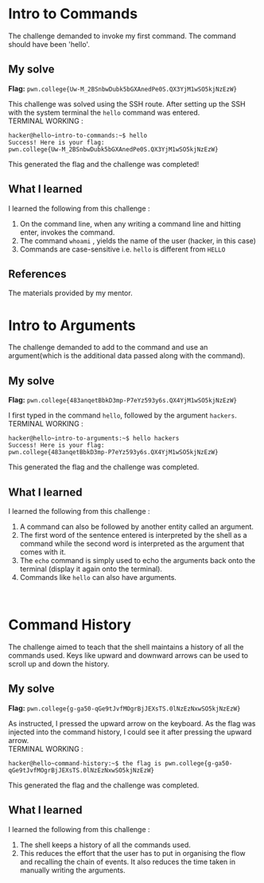 # Intro to Commands
The challenge demanded to invoke my first command. The command should have been 'hello'.

## My solve
**Flag:** `pwn.college{Uw-M_2BSnbwDubk5bGXAnedPe0S.QX3YjM1wSO5kjNzEzW}`

This challenge was solved using the SSH route. 
After setting up the SSH with the system terminal the `hello` command was entered.
<br/>
TERMINAL WORKING : 
```
hacker@hello~intro-to-commands:~$ hello
Success! Here is your flag:
pwn.college{Uw-M_2BSnbwDubk5bGXAnedPe0S.QX3YjM1wSO5kjNzEzW}
```
This generated the flag and the challenge was completed!


## What I learned
I learned the following from this challenge : 
1. On the command line, when any writing a command line and hitting enter, invokes the command.
2. The command `whoami` , yields the name of the user (hacker, in this case)
3. Commands are case-sensitive i.e. `hello` is different from `HELLO`   

## References 
The materials provided by my mentor.
<br/>

# Intro to Arguments 
The challenge demanded to add to the command and use an argument(which is the additional data passed along with the command).

## My solve
**Flag:** `pwn.college{483anqetBbkD3mp-P7eYz593y6s.QX4YjM1wSO5kjNzEzW}`

I first typed in the command `hello`, followed by the argument `hackers`. 
<br/>
TERMINAL WORKING : 
```
hacker@hello~intro-to-arguments:~$ hello hackers
Success! Here is your flag:
pwn.college{483anqetBbkD3mp-P7eYz593y6s.QX4YjM1wSO5kjNzEzW}
```
This generated the flag and the challenge was completed.


## What I learned
I learned the following from this challenge : 
1. A command can also be followed by another entity called an argument.
2. The first word of the sentence entered is interpreted by the shell as a command while the second word is interpreted as the argument that comes with it.
3. The `echo` command is simply used to echo the arguments back onto the terminal (display it again onto the terminal).
4. Commands like `hello` can also have arguments.  

<br/>

# Command History 
The challenge aimed to teach that the shell maintains a history of all the commands used. Keys like upward and downward arrows can be used to scroll up and down the history.

## My solve
**Flag:** `pwn.college{g-ga50-qGe9tJvfMOgrBjJEXsTS.0lNzEzNxwSO5kjNzEzW}`

As instructed, I pressed the upward arrow on the keyboard. As the flag was injected into the command history, I could see it after pressing the upward arrow.
<br/>
TERMINAL WORKING : 
```
hacker@hello~command-history:~$ the flag is pwn.college{g-ga50-qGe9tJvfMOgrBjJEXsTS.0lNzEzNxwSO5kjNzEzW}
```
This generated the flag and the challenge was completed.


## What I learned
I learned the following from this challenge : 
1. The shell keeps a history of all the commands used.
2. This reduces the effort that the user has to put in organising the flow and recalling the chain of events. It also reduces the time taken in manually writing the arguments.


